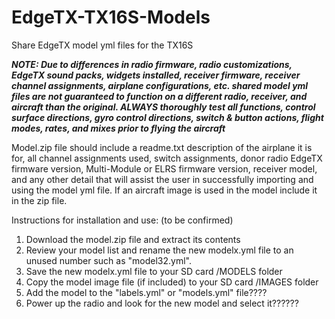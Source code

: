 # EdgeTX-TX16S-Models
Share EdgeTX model yml files for the TX16S

***NOTE: Due to differences in radio firmware, radio customizations, EdgeTX sound packs, widgets installed, receiver firmware, receiver channel assignments, airplane configurations, etc. shared model yml files are not guaranteed to function on a different radio, receiver, and aircraft than the original.  ALWAYS thoroughly test all functions, control surface directions, gyro control directions, switch & button actions, flight modes, rates, and mixes prior to flying the aircraft***

Model.zip file should include a readme.txt description of the airplane it is for, all channel assignments used, switch assignments, donor radio EdgeTX firmware version, Multi-Module or ELRS firmware version, receiver model, and any other detail that will assist the user in successfully importing and using the model yml file.  If an aircraft image is used in the model include it in the zip file.


Instructions for installation and use: (to be confirmed)
1. Download the model.zip file and extract its contents
2. Review your model list and rename the new modelx.yml file to an unused number such as "model32.yml".
3. Save the new modelx.yml file to your SD card /MODELS folder
4. Copy the model image file (if included) to your SD card /IMAGES folder
5. Add the model to the "labels.yml" or "models.yml" file????
6. Power up the radio and look for the new model and select it??????

